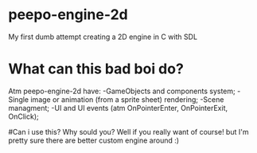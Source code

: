 # peepo-engine-2d
My first dumb attempt creating a 2D engine in C with SDL

# What can this bad boi do?
Atm peepo-engine-2d have:
  -GameObjects and components system;
  -Single image or animation (from a sprite sheet) rendering;
  -Scene managment;
  -UI and UI events (atm OnPointerEnter, OnPointerExit, OnClick);
  
#Can i use this?
Why sould you? Well if you really want of course! but I'm pretty sure there are better custom engine around :)
